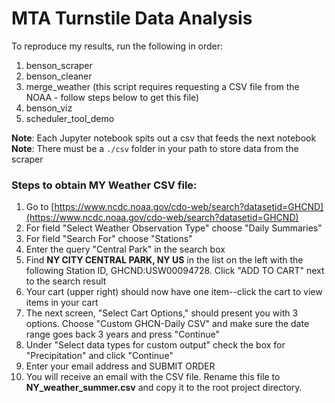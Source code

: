 # MTA Turnstile Data Analysis

To reproduce my results, run the following in order:
1. benson_scraper
2. benson_cleaner
3. merge_weather (this script requires requesting a CSV file from the NOAA - follow steps below to get this file)
4. benson_viz
5. scheduler_tool_demo

**Note**: Each Jupyter notebook spits out a csv that feeds the next notebook
**Note**: There must be a ```./csv``` folder in your path to store data from the scraper

### Steps to obtain MY Weather CSV file:

1. Go to [https://www.ncdc.noaa.gov/cdo-web/search?datasetid=GHCND](https://www.ncdc.noaa.gov/cdo-web/search?datasetid=GHCND)
2. For field "Select Weather Observation Type" choose "Daily Summaries"
3. For field "Search For" choose "Stations"
4. Enter the query "Central Park" in the search box
5. Find **NY CITY CENTRAL PARK, NY US** in the list on the left with the following Station ID, GHCND:USW00094728. Click "ADD TO CART" next to the search result
6. Your cart (upper right) should now have one item--click the cart to view items in your cart
7. The next screen, "Select Cart Options," should present you with 3 options. Choose "Custom GHCN-Daily CSV" and make sure the date range goes back 3 years and press "Continue"
8. Under "Select data types for custom output" check the box for "Precipitation" and click "Continue"
9. Enter your email address and SUBMIT ORDER
10. You will receive an email with the CSV file. Rename this file to **NY_weather_summer.csv** and copy it to the root project directory.


